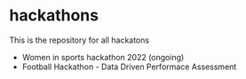 # hackathons

This is the repository for all hackatons

- Women in sports hackathon 2022 (ongoing)
- Football Hackathon - Data Driven Performace Assessment
